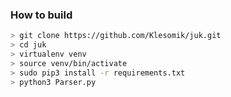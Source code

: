 ### How to build

```bash
> git clone https://github.com/Klesomik/juk.git
> cd juk
> virtualenv venv
> source venv/bin/activate
> sudo pip3 install -r requirements.txt
> python3 Parser.py
```